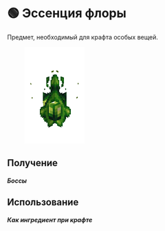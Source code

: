 # 🟢 Эссенция флоры

Предмет, необходимый для крафта особых вещей.

<figure><img src="../../.gitbook/assets/toffy_greengem.gif" alt=""><figcaption></figcaption></figure>

## Получение

#### _Боссы_

## Использование

#### _Как ингредиент при крафте_
